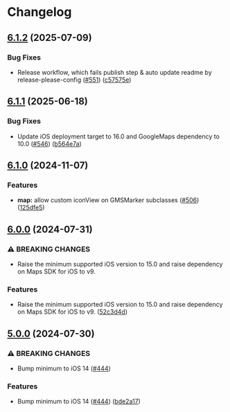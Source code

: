 # Changelog

## [6.1.2](https://github.com/googlemaps/google-maps-ios-utils/compare/v6.1.1...v6.1.2) (2025-07-09)


### Bug Fixes

* Release workflow, which fails publish step & auto update readme by release-please-config ([#551](https://github.com/googlemaps/google-maps-ios-utils/issues/551)) ([c57575e](https://github.com/googlemaps/google-maps-ios-utils/commit/c57575e0b4e1650b60aa082ab87cc52e43aa8f41))

## [6.1.1](https://github.com/googlemaps/google-maps-ios-utils/compare/v6.1.0...v6.1.1) (2025-06-18)


### Bug Fixes

* Update iOS deployment target to 16.0 and GoogleMaps dependency to 10.0 ([#546](https://github.com/googlemaps/google-maps-ios-utils/issues/546)) ([b564e7a](https://github.com/googlemaps/google-maps-ios-utils/commit/b564e7aed2813712c623b807e18d3277600f2c81))

## [6.1.0](https://github.com/googlemaps/google-maps-ios-utils/compare/v6.0.0...v6.1.0) (2024-11-07)


### Features

* **map:** allow custom iconView on GMSMarker subclasses ([#506](https://github.com/googlemaps/google-maps-ios-utils/issues/506)) ([125dfe5](https://github.com/googlemaps/google-maps-ios-utils/commit/125dfe516b0ad4497889da1ec3b6e02a38174ae9))

## [6.0.0](https://github.com/googlemaps/google-maps-ios-utils/compare/v5.0.0...v6.0.0) (2024-07-31)


### ⚠ BREAKING CHANGES

* Raise the minimum supported iOS version to 15.0 and raise dependency on Maps SDK for iOS to v9.

### Features

* Raise the minimum supported iOS version to 15.0 and raise dependency on Maps SDK for iOS to v9. ([52c3d4d](https://github.com/googlemaps/google-maps-ios-utils/commit/52c3d4d6b5b7d182d64b6442d0ceb2b76afe372d))

## [5.0.0](https://github.com/googlemaps/google-maps-ios-utils/compare/v4.2.2...v5.0.0) (2024-07-30)


### ⚠ BREAKING CHANGES

* Bump minimum to iOS 14 ([#444](https://github.com/googlemaps/google-maps-ios-utils/issues/444))

### Features

* Bump minimum to iOS 14 ([#444](https://github.com/googlemaps/google-maps-ios-utils/issues/444)) ([bde2a17](https://github.com/googlemaps/google-maps-ios-utils/commit/bde2a17bb01b17fe82ecfc6197255acebbb84644))
